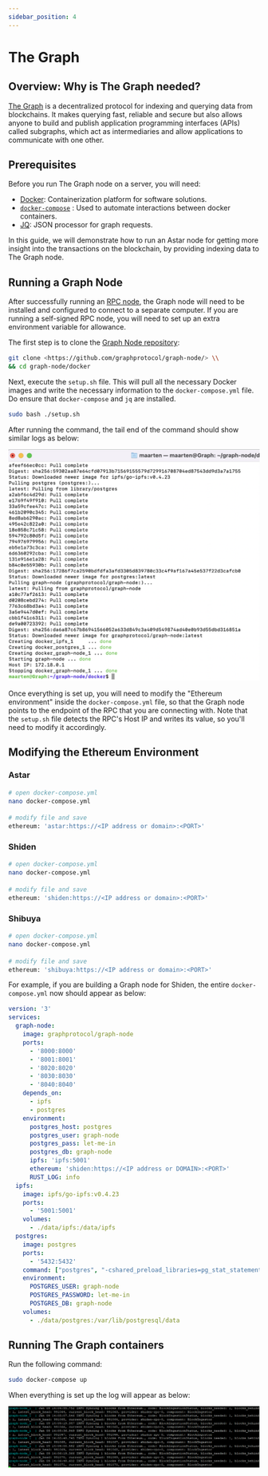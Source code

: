 ```yaml
---
sidebar_position: 4
---
```


# The Graph

[The Graph]: https://thegraph.com/en/

## Overview: Why is The Graph needed?

[The Graph] is a decentralized protocol for indexing and querying data from blockchains. It makes querying fast, reliable and secure but also allows anyone to build and publish application programming interfaces (APIs) called subgraphs, which act as intermediaries and allow applications to communicate with one other.

## Prerequisites

Before you run The Graph node on a server, you will need:

- [Docker](https://docs.docker.com/get-docker/): Containerization platform for software solutions.
- [`docker-compose`](https://docs.docker.com/compose/install/) : Used to automate interactions between docker containers.
- [JQ](https://stedolan.github.io/jq/download/): JSON processor for graph requests.

In this guide, we will demonstrate how to run an Astar node for getting more insight into the transactions on the blockchain, by providing indexing data to The Graph node.

## Running a Graph Node

After successfully running an [RPC node](https://docs.astar.network/docs/build/build-on-layer-1/nodes/archive-node/), the Graph node will need to be installed and configured to connect to a separate computer. If you are running a self-signed RPC node, you will need to set up an extra environment variable for allowance.

The first step is to clone the [Graph Node repository](https://github.com/graphprotocol/graph-node/):

```sh
git clone <https://github.com/graphprotocol/graph-node/> \\
&& cd graph-node/docker
```

Next, execute the `setup.sh` file. This will pull all the necessary Docker images and write the necessary information to the `docker-compose.yml` file. Do ensure that `docker-compose` and `jq` are installed.

```sh
sudo bash ./setup.sh
```

After running the command, the tail end of the command should show similar logs as below:

![8](img/8.png)

Once everything is set up, you will need to modify the "Ethereum environment" inside the `docker-compose.yml` file, so that the Graph node points to the endpoint of the RPC that you are connecting with. Note that the `setup.sh` file detects the RPC's Host IP and writes its value, so you'll need to modify it accordingly.

## Modifying the Ethereum Environment

### Astar

```sh
# open docker-compose.yml
nano docker-compose.yml

# modify file and save
ethereum: 'astar:https://<IP address or domain>:<PORT>'
```

### Shiden

```sh
# open docker-compose.yml
nano docker-compose.yml

# modify file and save
ethereum: 'shiden:https://<IP address or domain>:<PORT>'
```

### Shibuya

```sh
# open docker-compose.yml
nano docker-compose.yml

# modify file and save
ethereum: 'shibuya:https://<IP address or domain>:<PORT>'
```

For example, if you are building a Graph node for Shiden, the entire `docker-compose.yml` now should appear as below:

```yaml
version: '3'
services:
  graph-node:
    image: graphprotocol/graph-node
    ports:
      - '8000:8000'
      - '8001:8001'
      - '8020:8020'
      - '8030:8030'
      - '8040:8040'
    depends_on:
      - ipfs
      - postgres
    environment:
      postgres_host: postgres
      postgres_user: graph-node
      postgres_pass: let-me-in
      postgres_db: graph-node
      ipfs: 'ipfs:5001'
      ethereum: 'shiden:https://<IP address or DOMAIN>:<PORT>'
      RUST_LOG: info
  ipfs:
    image: ipfs/go-ipfs:v0.4.23
    ports:
      - '5001:5001'
    volumes:
      - ./data/ipfs:/data/ipfs
  postgres:
    image: postgres
    ports:
      - '5432:5432'
    command: ["postgres", "-cshared_preload_libraries=pg_stat_statements"]
    environment:
      POSTGRES_USER: graph-node
      POSTGRES_PASSWORD: let-me-in
      POSTGRES_DB: graph-node
    volumes:
      - ./data/postgres:/var/lib/postgresql/data
```

## Running The Graph containers

Run the following command:

```sh
sudo docker-compose up
```

When everything is set up the log will appear as below:

![9](img/9.png)
